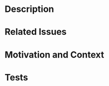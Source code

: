 <!-- PLEASE CONSULT CONTRIBUTING POLICY PRIOR TO WORKING ON HYPERGLASS -->

<!-- Provide a general summary of your changes in the Title. -->

# Description

<!-- Describe your changes in detail -->

# Related Issues

<!-- Link to any related open issues -->

# Motivation and Context

<!-- Why is this change required? What problem does it solve? -->

# Tests

<!-- Please describe in detail how you tested your changes, including your testing environment (OS, Python version, etc). -->
